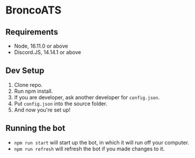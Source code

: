 # BroncoATS
## Requirements
- Node, 16.11.0 or above
- Discord.JS, 14.14.1 or above
## Dev Setup
1. Clone repo.
2. Run npm install.
3. If you are developer, ask another developer for `config.json`.
4. Put `config.json` into the source folder.
5. And now you're set up!
## Running the bot
- `npm run start` will start up the bot, in which it will run off your computer.
- `npm run refresh` will refresh the bot if you made changes to it.
